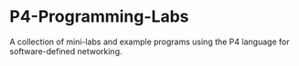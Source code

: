 # P4-Programming-Labs
A collection of mini-labs and example programs using the P4 language for software-defined networking.
